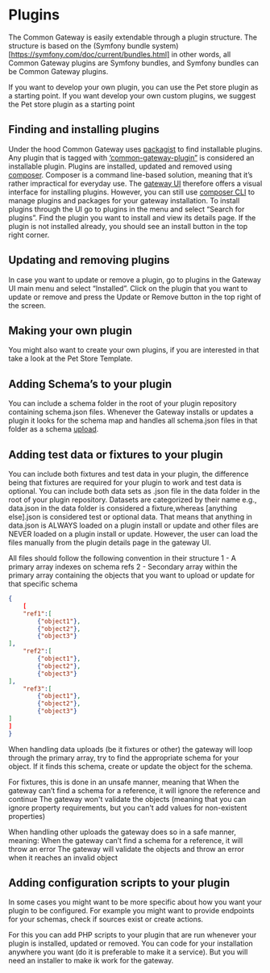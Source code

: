 # Plugins

The Common Gateway is easily extendable through a plugin structure. The structure is based on the (Symfony bundle system)[https://symfony.com/doc/current/bundles.html] in other words, all Common Gateway plugins are Symfony bundles, and Symfony bundles can be Common Gateway plugins.

If you want to develop your own plugin, you can use the Pet store plugin as a starting point.  If you want develop your own custom plugins, we suggest the Pet store plugin as a starting point

## Finding and installing plugins

Under the hood Common Gateway uses [packagist](https://packagist.org/) to find installable plugins. Any plugin that is tagged with [‘common-gateway-plugin”](https://packagist.org/?query=common-gateway-plugin) is considered an installable plugin. Plugins are installed, updated and removed using [composer](https://getcomposer.org/). Composer is a command line-based solution, meaning that it’s rather impractical for everyday use. The [gateway UI]() therefore offers a visual interface for installing plugins. However, you can still use [composer CLI](https://getcomposer.org/doc/03-cli.md) to manage plugins and packages for your gateway installation.
To install plugins through the UI go to plugins in the menu and select “Search for plugins”. Find the plugin you want to install and view its details page. If the plugin is not installed already, you should see an install button in the top right corner.

## Updating and removing plugins

In case you want to update or remove a plugin, go to plugins in the Gateway UI main menu and select “Installed”. Click on the plugin that you want to update or remove and press the Update or Remove button in the top right of the screen.
## Making your own plugin

You might also want to create your own plugins, if you are interested in that take a look at the Pet Store Template.  

## Adding Schema’s to your plugin

You can include a schema folder in the root of your plugin repository containing schema.json files. Whenever the Gateway installs or updates a plugin it looks for the schema map and handles all schema.json files in that folder as a schema [upload]().

## Adding test data or fixtures to your plugin

You can include both fixtures and test data in your plugin, the difference being that fixtures are required for your plugin to work and test data is optional. You can include both data sets as .json file in the data folder in the root of your plugin repository. Datasets are categorized by their name e.g., data.json in the data folder is considered a fixture,whereas [anything else].json is considered test or optional data. That means that anything in data.json is ALWAYS loaded on a plugin install or update and other files are NEVER loaded on a plugin install or update. However, the user can load the files manually from the plugin details page in the gateway UI. 

All files should follow the following convention in their structure
1 - A primary array indexes on schema refs
2 - Secondary array within the primary array containing the objects that you want to upload or update for that specific schema 

```json
{
    [
	"ref1":[
		{"object1"},
		{"object2"},
		{"object3"}
],
	"ref2":[
		{"object1"},
		{"object2"},
		{"object3"}
],
	"ref3":[
		{"object1"},
		{"object2"},
		{"object3"}
]
]
}
```

When handling data uploads (be it fixtures or other) the gateway will loop through the primary array, try to find the appropriate schema for your object. If it finds this schema, create or update the object for the schema.

For fixtures, this is done in an unsafe manner, meaning that 
When the gateway can’t find a schema for a reference, it will ignore the reference and continue
The gateway won't validate the objects (meaning that you can ignore property requirements, but you can't add values for non-existent properties) 

When handling other uploads the gateway does so in a safe manner, meaning:
When the gateway can’t find a schema for a reference, it will throw an error
The gateway will validate the objects and throw an error when it reaches an invalid object

## Adding configuration scripts to your plugin

In some cases you might want to be more specific about how you want your plugin to be configured. For example you might want to provide endpoints for your schemas, check if sources exist or create actions. 

For this you can add PHP scripts to your plugin that are run whenever your plugin is installed, updated or removed. You can code for your installation anywhere you want (do it is preferable to make it a service). But you will need an installer to make ik work for the gateway. 
